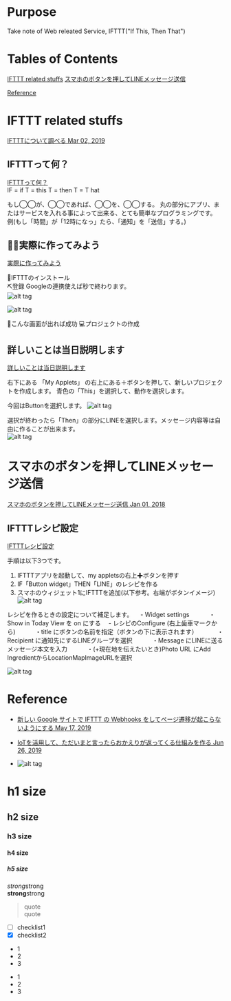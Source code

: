 # Purpose
Take note of Web releated Service, IFTTT("If This, Then That") 


# Tables of Contents  
[IFTTT related stuffs](#ifttt-related-stuffs)
[スマホのボタンを押してLINEメッセージ送信](#%E3%82%B9%E3%83%9E%E3%83%9B%E3%81%AE%E3%83%9C%E3%82%BF%E3%83%B3%E3%82%92%E6%8A%BC%E3%81%97%E3%81%A6line%E3%83%A1%E3%83%83%E3%82%BB%E3%83%BC%E3%82%B8%E9%80%81%E4%BF%A1)  

[Reference](#reference)

# IFTTT related stuffs  
[IFTTTについて調べる Mar 02, 2019](https://qiita.com/bonk/items/f2a3ea14c05b1c34db05)  

## IFTTTって何？  
[IFTTTって何？](https://qiita.com/Satopppy/items/8046e70be5d2e4f15b96#ifttt%E3%81%A3%E3%81%A6%E4%BD%95)  
IF = if
T = this
T = then
T = T hat

もし◯◯が、◯◯であれば、◯◯を、◯◯する。
丸の部分にアプリ、またはサービスを入れる事によって出来る、とても簡単なプログラミングです。
例(もし「時間」が「12時になっ」たら、「通知」を「送信」する。)

## 👨‍💻実際に作ってみよう  
[実際に作ってみよう](https://qiita.com/Satopppy/items/8046e70be5d2e4f15b96)  

📲IFTTTのインストール  
⛏登録
Googleの連携使えば秒で終わります。  
![alt tag](https://qiita-user-contents.imgix.net/https%3A%2F%2Fwww.evernote.com%2Fl%2FAkTXB5mSqfJPRr5ivqLaM2oxQ7PLwDQQglYB%2Fimage.jpg?ixlib=rb-1.2.2&auto=compress%2Cformat&gif-q=60&w=1400&fit=max&s=f424653f0f5043aef6eefb34cc9c1d11)

![alt tag](https://qiita-user-contents.imgix.net/https%3A%2F%2Fwww.evernote.com%2Fl%2FAkQV6keGlEJDYZ7-0JpY2S5zxDH_El6SNE4B%2Fimage.jpg?ixlib=rb-1.2.2&auto=compress%2Cformat&gif-q=60&w=1400&fit=max&s=bef7c68da5cb9dab8eb217f092ebaea8)

👏こんな画面が出れば成功
💻プロジェクトの作成

## 詳しいことは当日説明します  
[詳しいことは当日説明します](https://qiita.com/Satopppy/items/8046e70be5d2e4f15b96#%E8%A9%B3%E3%81%97%E3%81%84%E3%81%93%E3%81%A8%E3%81%AF%E5%BD%93%E6%97%A5%E8%AA%AC%E6%98%8E%E3%81%97%E3%81%BE%E3%81%99)  

右下にある 「My Applets」 の右上にある＋ボタンを押して、新しいプロジェクトを作成します。
青色の「This」を選択して、動作を選択します。

今回はButtonを選択します。
![alt tag](https://qiita-user-contents.imgix.net/https%3A%2F%2Fqiita-image-store.s3.amazonaws.com%2F0%2F185109%2F0c766697-f671-0697-63ed-a559d23df7de.jpeg?ixlib=rb-1.2.2&auto=compress%2Cformat&gif-q=60&w=1400&fit=max&s=61285c294efc5d71d5420ce0c9e32450)

選択が終わったら「Then」の部分にLINEを選択します。メッセージ内容等は自由に作ることが出来ます。  
![alt tag](https://qiita-user-contents.imgix.net/https%3A%2F%2Fqiita-image-store.s3.amazonaws.com%2F0%2F185109%2F4797efc4-3db5-3f3f-dbe6-36a144acf599.png?ixlib=rb-1.2.2&auto=compress%2Cformat&gif-q=60&w=1400&fit=max&s=8a5ca4e84678880723cf2a1645b3a901)

# スマホのボタンを押してLINEメッセージ送信  
[スマホのボタンを押してLINEメッセージ送信 Jan 01, 2018](https://qiita.com/kg1/items/4d6e942e94b6498cff77)  
## IFTTTレシピ設定  
[IFTTTレシピ設定](https://qiita.com/kg1/items/4d6e942e94b6498cff77#ifttt%E3%83%AC%E3%82%B7%E3%83%94%E8%A8%AD%E5%AE%9A)

手順は以下3つです。
1. IFTTTアプリを起動して、my appletsの右上✚ボタンを押す
2. IF「Button widget」THEN「LINE」のレシピを作る
3. スマホのウィジェット1にIFTTTを追加(以下参考。右端がボタンイメージ)
![alt tag](https://qiita-user-contents.imgix.net/https%3A%2F%2Fqiita-image-store.s3.amazonaws.com%2F0%2F188272%2F1d183f95-5fd2-ad90-2ac2-05b01ee97d48.png?ixlib=rb-1.2.2&auto=compress%2Cformat&gif-q=60&w=1400&fit=max&s=b79be77d657580cea0ee5b6d40291ded)

レシピを作るときの設定について補足します。
　- Widget settings
　　　・Show in Today View を on にする
　- レシピのConfigure (右上歯車マークから)
　　　・title にボタンの名前を指定（ボタンの下に表示されます）
　　　・Recipient に通知先にするLINEグループを選択
　　　・Message にLINEに送るメッセージ本文を入力
　　　・(+現在地を伝えたいとき)Photo URL にAdd IngredientからLocationMapImageURLを選択

![alt tag](https://qiita-user-contents.imgix.net/https%3A%2F%2Fqiita-image-store.s3.amazonaws.com%2F0%2F188272%2Fed4fbcd1-e9ea-6d87-e7a2-ac026be65a0b.png?ixlib=rb-1.2.2&auto=compress%2Cformat&gif-q=60&s=0e6806012ca080af319beea16c545789)

# Reference
* [新しい Google サイトで IFTTT の Webhooks をしてページ遷移が起こらないようにする May 17, 2019](https://qiita.com/doki_k/items/777585b9fdb3c0e2c61e)
* [IoTを活用して、ただいまと言ったらおかえりが返ってくる仕組みを作る Jun 26, 2019](https://qiita.com/sksk_go/items/1519d26f6d587afd0158)


* []()
![alt tag]()

# h1 size

## h2 size

### h3 size

#### h4 size

##### h5 size

*strong*strong  
**strong**strong  

> quote  
> quote

- [ ] checklist1
- [x] checklist2

* 1
* 2
* 3

- 1
- 2
- 3
